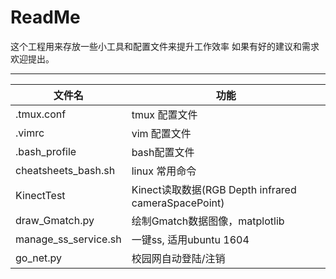 # ReadMe

这个工程用来存放一些小工具和配置文件来提升工作效率
如果有好的建议和需求欢迎提出。

---

| 文件名    | 功能                |
|-----------|---------------------|
| .tmux.conf| tmux 配置文件       |
| .vimrc    | vim  配置文件       |
| .bash_profile |  bash配置文件   |
| cheatsheets_bash.sh| linux 常用命令|
| KinectTest |   Kinect读取数据(RGB Depth infrared cameraSpacePoint)   |
| draw_Gmatch.py| 绘制Gmatch数据图像，matplotlib|
| manage_ss_service.sh| 一键ss, 适用ubuntu 1604|
| go_net.py | 校园网自动登陆/注销 |